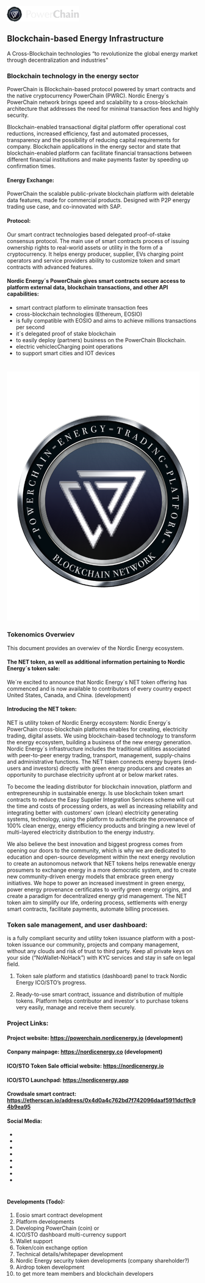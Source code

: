 

<img src="/Docs/powerchain-logo.png" alt="PowerChain"/>

## Blockchain-based Energy Infrastructure

A Cross-Blockchain technologies “to revolutionize the global energy market through decentralization and industries"


### Blockchain technology in the energy sector

PowerChain is Blockchain-based protocol powered by smart contracts and the native cryptocurrency PowerChain (PWRC). Nordic Energy´s PowerChain network brings speed and scalability to a cross-blockchain architecture that addresses the need for minimal transaction fees and highly security.

Blockchain-enabled transactional digital platform offer operational cost reductions, increased efficiency, fast and automated processes, transparency and the possibility of reducing capital requirements for company. Blockchain applications in the energy sector and state that blockchain-enabled platform can facilitate financial transactions between different financial institutions and make payments faster by speeding up confirmation times. 


#### Energy Exchange:

PowerChain the scalable public-private blockchain platform with deletable data features, made for commercial products. Designed with P2P energy trading use case, and co-innovated with SAP.


#### Protocol:

Our smart contract technologies based delegated proof-of-stake consensus protocol. The main use of smart contracts process of issuing ownership rights to real-world assets or utility in the form of a cryptocurrency. It helps energy producer, supplier, EVs charging point operators and  service providers ability to customize token and smart contracts with advanced features.


#### Nordic Energy´s PowerChain gives smart contracts secure access to platform external data, blockchain transactions, and other API capabilities:

- smart contract platform to eliminate transaction fees 
- cross-blockchain technologies (Ethereum, EOSIO)
- is fully compatible with EOSIO and aims to achieve millions transactions per second
- it´s delegated proof of stake blockchain 
- to easily deploy (partners) business on the PowerChain Blockchain.
- electric vehiclecCharging point operations
- to support smart cities and IOT devices

#

<img src="/Docs/powerchain-coin.png" alt="PowerChain"/>

### Tokenomics Overwiev

This document provides an overwiev of the Nordic Energy ecosystem. 

#### The NET token, as well as additional information pertaining to Nordic Energy´s token sale:

We´re excited to announce that Nordic Energy´s NET token offering has commenced and is now available to contributors of every country expect United States, Canada, and China. (development)


#### Introducing the NET token:

NET is utility token of Nordic Energy ecosystem: Nordic Energy´s PowerChain cross-blockchain platforms enables for creating, electricity trading, digital assets. We using blockchain-based technology to transform the energy ecosystem, building a business of the new energy generation. Nordic Energy´s infrastructure includes the traditional utilities associated with peer-to-peer energy trading, transport, management, supply-chains and administrative functions. The NET token connects energy buyers (end-users and investors) directly with green energy producers and creates an opportunity to purchase electricity upfront at or below market rates.

To become the leading distributor for blockchain innovation, platform and entrepreneurship in sustainable energy. Is use blockchain token smart contracts to reduce the Easy Supplier Integration Services scheme will cut the time and costs of processing orders, as well as increasing reliability and integrating better with customers’ own (clean) electricity generating systems, technology, using the platform to authenticate the provenance of 100% clean energy, energy efficiency products and bringing a new level of multi-layered electricity distribution to the energy industry.

We also believe the best innovation and biggest progress comes from opening our doors to the community, which is why we are dedicated to education and open-source development within the next energy revolution to create an autonomous network that NET tokens helps renewable energy prosumers to exchange energy in a more democratic system, and to create new community-driven energy models that embrace green energy initiatives. We hope to power an increased investment in green energy, power energy provenance certificates to verify green energy origins, and create a paradigm for decentralized energy grid management. The NET token aim to simplify our life, ordering process, settlements with energy smart contracts, facilitate payments, automate billing processes.

### Token sale management, and user dashboard:

is a fully compliant security and utility token issuance platform with a post-token issuance our community, projects and company management, without any clouds and risk of trust to third party. Keep all private keys on your side (“NoWallet-NoHack”) with KYC services and stay in safe on legal field. 

1. Token sale platform and statistics (dashboard) panel to track Nordic Energy ICO/STO’s progress. 

2. Ready-to-use smart contract, issuance and distribution of multiple tokens. Platform helps contributor and investor´s to purchase tokens very easily, manage and receive them securely.


### Project Links:

#### Project website: https://powerchain.nordicenergy.io (development)
#### Conpany mainpage: https://nordicenergy.co (development)
#### ICO/STO Token Sale official website: https://nordicenergy.io
#### ICO/STO Launchpad: https://nordicenergy.app
#### Crowdsale smart contract: https://etherscan.io/address/0x4d0a4c762bd7f742096daaf5911dcf9c94b9ea95


#### Social Media:
 </div>
   <ul class="w-100">
   <li><a href="https://www.facebook.com/nordicenergy.co/?modal=admin_todo_tour/"><i class="fab fa-facebook-f"></i></a></li>
   <li><a href="https://twitter.com/nordicenergy1/"><i class="fab fa-twitter"></i></a></li>
   <li><a href="https://t.me/nordicenergy/"><i class="fab fa-telegram"></i></a></li>
   <li><a href="https://bitcointalk.org/index.php?topic=5164586.0/"><i class="fab fa-bitcoin"></i></a></li>
   <li><a href="https://www.youtube.com/channel/UC5pF4pPYckZjCzSsZIk3-dg?view_as=subscriber/"><i class="fab fa-youtube"></i></a></li>
   <li><a href="https://medium.com/@nordicenergy/"><i class="fab fa-medium"></i></a></li>
   <li><a href="https://www.linkedin.com/company/nordic-energy-a-blockchain-based-energy-ecosystem-and-infastructure/?viewAsMember=true/"><i class="fab fa-linkedin"></i></a></li>
   <li><a href="https://github.com/nordicenergy?tab=repositories/"><i class="fab fa-github"></i></a></li>
 </ul>

#

#### Developments (Todo):


1. Eosio smart contract development
2. Platform developments
2. Developing PowerChain (coin) or 
3. ICO/STO dashboard multi-currency support 
4. Wallet support
5. Token/coin exchange option
6. Technical details/whitepaper development
7. Nordic Energy security token developments (company shareholder?) 
8. Airdrop token development
9. to get more team members and blockchain developers
